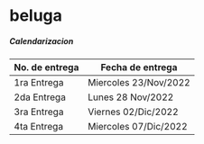 # beluga

##### Calendarizacion

| No. de entrega | Fecha de entrega|
|--------------|-----------|
| 1ra Entrega | Miercoles 23/Nov/2022  | 
| 2da Entrega      | Lunes 28 Nov/2022  |
| 3ra Entrega     | Viernes 02/Dic/2022  |
| 4ta Entrega     | Miercoles 07/Dic/2022 |
